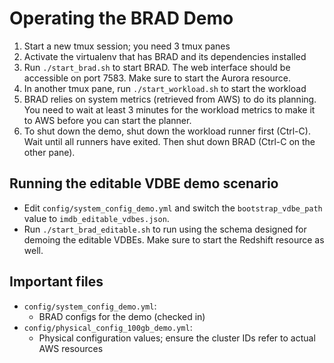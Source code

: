 # Operating the BRAD Demo

1. Start a new tmux session; you need 3 tmux panes
2. Activate the virtualenv that has BRAD and its dependencies installed
3. Run `./start_brad.sh` to start BRAD. The web interface should be accessible
   on port 7583. Make sure to start the Aurora resource.
4. In another tmux pane, run `./start_workload.sh` to start the workload
5. BRAD relies on system metrics (retrieved from AWS) to do its planning. You
   need to wait at least 3 minutes for the workload metrics to make it to AWS
   before you can start the planner.
6. To shut down the demo, shut down the workload runner first (Ctrl-C). Wait
   until all runners have exited. Then shut down BRAD (Ctrl-C on the other pane).

## Running the editable VDBE demo scenario

- Edit `config/system_config_demo.yml` and switch the `bootstrap_vdbe_path`
  value to `imdb_editable_vdbes.json`.
- Run `./start_brad_editable.sh` to run using the schema designed for demoing the
  editable VDBEs. Make sure to start the Redshift resource as well.

## Important files

- `config/system_config_demo.yml`:
  - BRAD configs for the demo (checked in)
- `config/physical_config_100gb_demo.yml`:
  - Physical configuration values; ensure the cluster IDs refer to actual AWS resources
